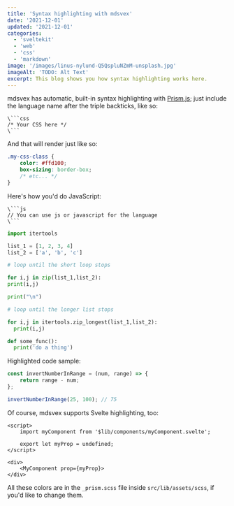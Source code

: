 ```yaml
---
title: 'Syntax highlighting with mdsvex'
date: '2021-12-01'
updated: '2021-12-01'
categories:
  - 'sveltekit'
  - 'web'
  - 'css'
  - 'markdown'
image: '/images/linus-nylund-Q5QspluNZmM-unsplash.jpg'
imageAlt: 'TODO: Alt Text'
excerpt: This blog shows you how syntax highlighting works here.
---
```


mdsvex has automatic, built-in syntax highlighting with [Prism.js](https://prismjs.com/); just include the language name after the triple backticks, like so:

````
\```css
/* Your CSS here */
\```
````

And that will render just like so:

```css
.my-css-class {
	color: #ffd100;
	box-sizing: border-box;
	/* etc... */
}
```

Here's how you'd do JavaScript:

````
\```js
// You can use js or javascript for the language
\```
````

```python
import itertools

list_1 = [1, 2, 3, 4]
list_2 = ['a', 'b', 'c']

# loop until the short loop stops

for i,j in zip(list_1,list_2):
print(i,j)

print("\n")

# loop until the longer list stops

for i,j in itertools.zip_longest(list_1,list_2):
  print(i,j)

def some_func():
  print('do a thing')

```

Highlighted code sample:

```js
const invertNumberInRange = (num, range) => {
	return range - num;
};

invertNumberInRange(25, 100); // 75
```

Of course, mdsvex supports Svelte highlighting, too:

```svelte
<script>
	import myComponent from '$lib/components/myComponent.svelte';

	export let myProp = undefined;
</script>

<div>
	<MyComponent prop={myProp}>
</div>
```

All these colors are in the `_prism.scss` file inside `src/lib/assets/scss`, if you'd like to change them.
